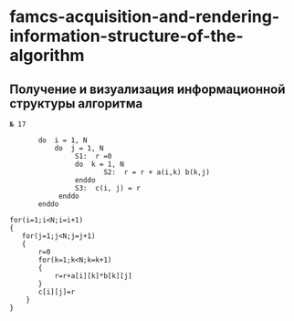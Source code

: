 # famcs-acquisition-and-rendering-information-structure-of-the-algorithm
## Получение и визуализация информационной структуры алгоритма
```
№ 17

       do  i = 1, N
           do  j = 1, N
                S1:  r =0
                do  k = 1, N
                       S2:  r = r + a(i,k) b(k,j)
                enddo
                S3:  c(i, j) = r
            enddo
       enddo

```
```
for(i=1;i<N;i=i+1)
{
   for(j=1;j<N;j=j+1)
   {
       r=0
       for(k=1;k<N;k=k+1)
       {
           r=r+a[i][k]*b[k][j]
       }
       c[i][j]=r
    }
}
```
